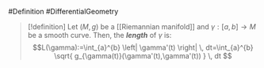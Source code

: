 #Definition #DifferentialGeometry 

> [!definition]
> Let $(M,g)$ be a [[Riemannian manifold]] and $\gamma:[a,b]\to M$ be a smooth curve. Then, the ***length*** of $\gamma$ is:
> $$L(\gamma):=\int_{a}^{b} \left| \gamma'(t) \right|  \, dt=\int_{a}^{b} \sqrt{ g_{\gamma(t)}(\gamma'(t),\gamma'(t)) } \, dt  $$
